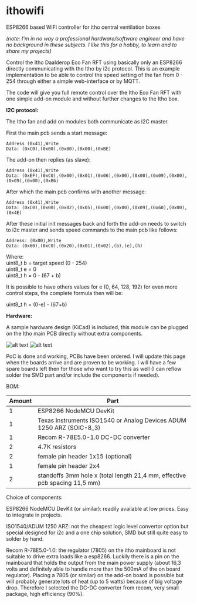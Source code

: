 # ithowifi
ESP8266 based WiFi controller for itho central ventilation boxes

*(note: I'm in no way a professional hardware/software engineer and have no background in these subjects. I like this for a hobby, to learn and to share my projects)*

Control the Itho Daalderop Eco Fan RFT using basically only an ESP8266 directly communicating with the Itho by i2c protocol. 
This is an example implementation to be able to control the speed setting of the fan from 0 - 254 through either a simple web-interface or 
by MQTT.

The code will give you full remote control over the Itho Eco Fan RFT with one simple add-on module and without further changes to the Itho box.

**I2C protocol:**

The Itho fan and add on modules both communicate as I2C master. 

First the main pcb sends a start message:
```
Address (0x41),Write
Data: (0xC0),(0x00),(0x00),(0x00),(0xBE)
```
The add-on then replies (as slave):
```
Address (0x41),Write
Data: (0xEF),(0xC0),(0x00),(0x01),(0x06),(0x00),(0x00),(0x09),(0x00),(0x09),(0x00),(0xB6)
```
After which the main pcb confirms with another message:
```
Address (0x41),Write
Data: (0xC0),(0x00),(0x02),(0x05),(0x00),(0x00),(0x09),(0x60),(0x00),(0x4E)
```
After these initial init messages back and forth the add-on needs to switch to i2c master and sends 
speed commands to the main pcb like follows:
```
Address: (0x00),Write
Data: (0x60),(0xC0),(0x20),(0x01),(0x02),(b),(e),(h)
```

Where:  
   uint8_t b = target speed (0 - 254)  
   uint8_t e = 0  
   uint8_t h = 0 - (67 + b)  

It is possible to have others values for e (0, 64, 128, 192) for even more control steps, the complete formula then will be:

   uint8_t h = (0-e) - (67+b)  


**Hardware:**

A sample hardware design (KiCad) is included, this module can be plugged on the Itho main PCB directly without extra components.

![alt text](https://github.com/arjenhiemstra/ithowifi/blob/master/images/ithowifi_board_topside.png "PCB Top")
![alt text](https://github.com/arjenhiemstra/ithowifi/blob/master/images/ithowifi_board_bottomside.png "PCB Bottom")


PoC is done and working, PCBs have been ordered. I will update this page when the boards arrive and are proven to be working. I will have a few spare boards left then for those
who want to try this as well (I can reflow solder the SMD part and/or include the components if needed).

BOM:

Amount | Part 
--- | ---
1 | ESP8266 NodeMCU DevKit
1 | Texas Instruments ISO1540 or Analog Devices ADUM 1250 ARZ (SOIC-8_3)
1 | Recom R-78E5.0-1.0 DC-DC converter
2 | 4.7K resistors
2 | female pin header 1x15 (optional)
1 | female pin header 2x4
2 | standoffs 3mm hole x (total length 21,4 mm, effective pcb spacing 11,5 mm)

Choice of components:

ESP8266 NodeMCU DevKit (or similar): 
readily available at low prices. Easy to integrate in projects.

ISO1540/ADUM 1250 ARZ: 
not the cheapest logic level convertor option but special designed for i2c and a one chip solution, SMD but still quite easy to solder by hand.

Recom R-78E5.0-1.0: 
the regulator (7805) on the itho mainboard is not suitable to drive extra loads like a esp8266. Luckily there is a pin on the mainboard that holds the output from the main
power supply (about 16,3 volts and definitely able to handle more than the 500mA of the on board regulator). Placing a 7805 (or similar) on the add-on board is possible 
but will probably generate lots of heat (up to 5 watts) because of big voltage drop.
Therefore I selected the DC-DC converter from recom, very small package, high efficiency (90%).
